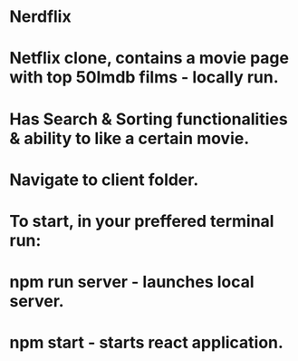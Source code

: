 # Nerdflix 

# Netflix clone, contains a movie page with top 50Imdb films - locally run.
# Has Search & Sorting functionalities & ability to like a certain movie. 

# Navigate to client folder.
# To start, in your preffered terminal run:
# npm run server - launches local server.
# npm start - starts react application. 